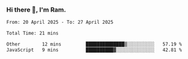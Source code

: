 ### Hi there 👋, I'm Ram.

<!--START_SECTION:waka-->

```txt
From: 20 April 2025 - To: 27 April 2025

Total Time: 21 mins

Other        12 mins         ██████████████▒░░░░░░░░░░   57.19 %
JavaScript   9 mins          ██████████▓░░░░░░░░░░░░░░   42.81 %
```

<!--END_SECTION:waka-->
